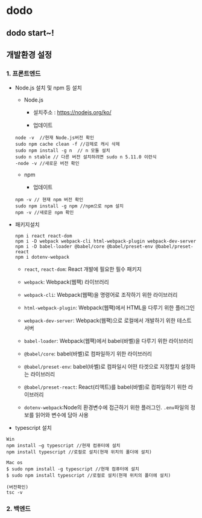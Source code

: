 # dodo

## dodo start~!

## 개발환경 설정

### 1. 프론트엔드

- Node.js 설치 및 npm 등 설치

  - Node.js

    - 설치주소 : https://nodejs.org/ko/

    - 업데이트

  ```
  node -v  //현재 Node.js버전 확인
  sudo npm cache clean -f //강제로 캐시 삭제
  sudo npm install -g n  // n 모듈 설치
  sudo n stable // 다른 버전 설치하려면 sudo n 5.11.0 이런식
  -node -v //새로운 버전 확인
  ```

  - npm

    - 업데이트

  ```
  npm -v // 현재 npm 버전 확인
  sudo npm install -g npm //npm으로 npm 설치
  npm -v //새로운 npm 확인
  ```

- 패키지설치

  ```
  npm i react react-dom
  npm i -D webpack webpack-cli html-webpack-plugin webpack-dev-server
  npm i -D babel-loader @babel/core @babel/preset-env @babel/preset-react
  npm i dotenv-webpack
  ```

  - `react`, `react-dom`: React 개발에 필요한 필수 패키지

  - `webpack`: Webpack(웹팩) 라이브러리

  - `webpack-cli`: Webpack(웹팩)을 명령어로 조작하기 위한 라이브러리

  - `html-webpack-plugin`: Webpack(웹팩)에서 HTML을 다루기 위한 플러그인

  - `webpack-dev-server`: Webpack(웹팩)으로 로컬에서 개발하기 위한 테스트 서버

  - `babel-loader`: Webpack(웹팩)에서 babel(바벨)을 다루기 위한 라이브러리

  - `@babel/core`: babel(바벨)로 컴파일하기 위한 라이브러리

  - `@babel/preset-env`: babel(바벨)로 컴파일시 어떤 타겟으로 지정할지 설정하는 라이브러리

  - `@babel/preset-react`: React(리액트)를 babel(바벨)로 컴파일하기 위한 라이브러리

  - `dotenv-webpack`:Node의 환경변수에 접근하기 위한 플러그인. `.env`파일의 정보를 읽어와 변수에 담아 사용

- typescript 설치

```
Win
npm install –g typescript //현재 컴퓨터에 설치
npm install typescript //로컬로 설치(현재 위치의 폴더에 설치)

Mac os
$ sudo npm install -g typescript //현재 컴퓨터에 설치
$ sudo npm install typescript //로컬로 설치(현재 위치의 폴더에 설치)

(버전확인)
tsc -v
```

### 2. 백엔드
